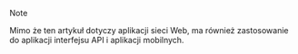 > [!NOTE]
> Mimo że ten artykuł dotyczy aplikacji sieci Web, ma również zastosowanie do aplikacji interfejsu API i aplikacji mobilnych.
> 
> 



<!--HONumber=Nov16_HO2-->


